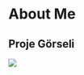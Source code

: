 # About Me

## Proje Görseli

![](https://user-images.githubusercontent.com/73312086/141798903-ef1b3a07-f945-49bc-9baa-1ce5b4de13a0.JPG)



